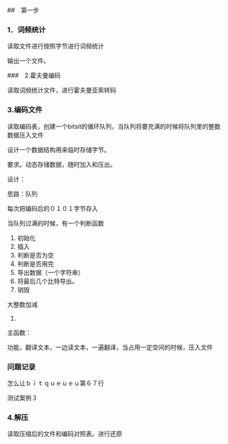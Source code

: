 ##　第一步

### 1．词频统计



读取文件进行按照字节进行词频统计

输出一个文件。

###　2.霍夫曼编码

读取词频统计文件，进行霍夫曼亚索转码

### 3.编码文件

读取编码表，创建一个bitsit的循环队列，当队列将要充满的时候将队列里的整数数据压入文件

设计一个数据结构用来临时存储字节。

要求。动态存储数据，随时加入和压出。

设计：

思路：队列

每次把编码后的０１０１字节存入

当队列过满的时候，有一个判断函数

1. 初始化
2. 插入
3. 判断是否为空
4. 判断是否用完
5. 导出数据（一个字符串）
6. 将最后几个比特导出。
7. 销毁

大整数加减

1. 



主函数：

功能，翻译文本，一边读文本，一遍翻译，当占用一定空间的时候，压入文件

### 问题记录

怎么让ｂｉｔｑｕｅｕｅｕ第６７行

测试案例３





### 4.解压

读取压缩后的文件和编码对照表。进行还原

